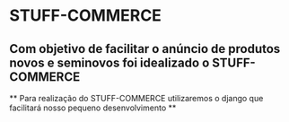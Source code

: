 # STUFF-COMMERCE
## Com objetivo de facilitar o anúncio de produtos novos e seminovos foi idealizado o STUFF-COMMERCE ##

** Para realização do STUFF-COMMERCE utilizaremos o django que facilitará nosso pequeno desenvolvimento **
